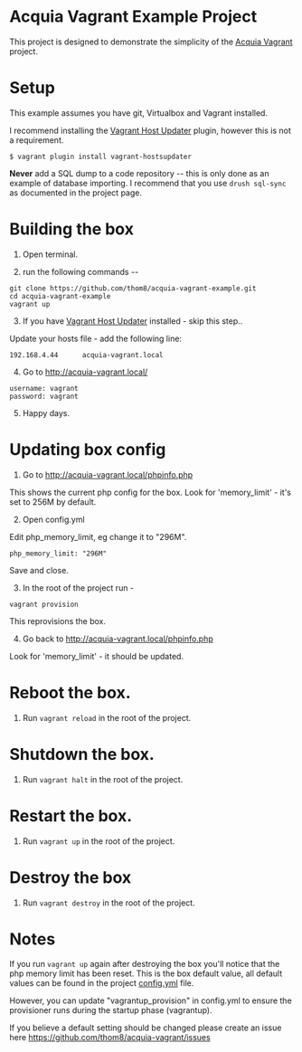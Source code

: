 # Acquia Vagrant Example Project

This project is designed to demonstrate the simplicity of the [Acquia Vagrant](https://github.com/thom8/acquia-vagrant) project.

# Setup

This example assumes you have git, Virtualbox and Vagrant installed.

I recommend installing the [Vagrant Host Updater](https://github.com/cogitatio/vagrant-hostsupdater) plugin, however this is not a requirement.

`$ vagrant plugin install vagrant-hostsupdater`

**Never** add a SQL dump to a code repository -- this is only done as an example of database importing.
I recommend that you use `drush sql-sync` as documented in the project page.

# Building the box

  1. Open terminal.

  2. run the following commands --

  ```
  git clone https://github.com/thom8/acquia-vagrant-example.git
  cd acquia-vagrant-example
  vagrant up
  ```

  3. If you have [Vagrant Host Updater](https://github.com/cogitatio/vagrant-hostsupdater) installed - skip this step..

  Update your hosts file - add the following line:

  ```
  192.168.4.44      acquia-vagrant.local
  ```

  4. Go to http://acquia-vagrant.local/

  ```
  username: vagrant
  password: vagrant
  ```

  5. Happy days.


# Updating box config

  1. Go to http://acquia-vagrant.local/phpinfo.php

  This shows the current php config for the box.
  Look for 'memory_limit' - it's set to 256M by default.

  2. Open config.yml

  Edit php_memory_limit, eg change it to "296M".

  ```
  php_memory_limit: "296M"
  ```

  Save and close.

  3. In the root of the project run -

  `vagrant provision`

  This reprovisions the box.

  4. Go back to http://acquia-vagrant.local/phpinfo.php

  Look for 'memory_limit' - it should be updated.

# Reboot the box.

  1. Run `vagrant reload` in the root of the project.

# Shutdown the box.

  1. Run `vagrant halt` in the root of the project.

# Restart the box.

  1. Run `vagrant up` in the root of the project.

# Destroy the box

  1. Run `vagrant destroy` in the root of the project.

# Notes

If you run `vagrant up` again after destroying the box you'll notice that the php memory limit has been reset.
This is the box default value, all default values can be found in the project [config.yml](https://raw.githubusercontent.com/thom8/acquia-vagrant/master/config.yml) file.

However, you can update "vagrantup_provision" in config.yml to ensure the provisioner runs during the startup phase (vagrantup).

If you believe a default setting should be changed please create an issue here https://github.com/thom8/acquia-vagrant/issues